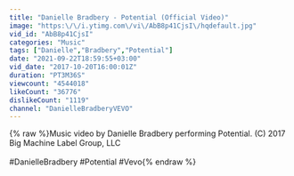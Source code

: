 ```yaml
---
title: "Danielle Bradbery - Potential (Official Video)"
image: "https:\/\/i.ytimg.com\/vi\/AbB8p41CjsI\/hqdefault.jpg"
vid_id: "AbB8p41CjsI"
categories: "Music"
tags: ["Danielle","Bradbery","Potential"]
date: "2021-09-22T18:59:55+03:00"
vid_date: "2017-10-20T16:00:01Z"
duration: "PT3M36S"
viewcount: "4544018"
likeCount: "36776"
dislikeCount: "1119"
channel: "DanielleBradberyVEVO"
---
```

{% raw %}Music video by Danielle Bradbery performing Potential. (C) 2017 Big Machine Label Group, LLC<br /><br />#DanielleBradbery #Potential #Vevo{% endraw %}
